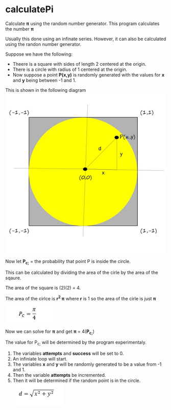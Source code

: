 # calculatePi
Calculate __&pi;__ using the random number generator.
This program calculates the number __&pi;__

Usually this done using an infinate series. However, it can also be calculated using the randon number generator.

Suppose we have the following: 
* Theere is a square with sides of length 2 centered at the origin. 
* There is a circle with radius of 1 centered at the origin.
* Now suppose a point __P(x,y)__ is randomly generated with the values for __x__ and __y__ being between -1 and 1.

This is shown in the following diagram
![Basic Concept](images/circle.jpg?raw=true "Title")

Now let __P<sub>c;</sub>__ = the probability that point P is inside the circle.

This can be calculated by dividing the area of the cirle by the area of the sqaure.

The area of the square is (2)(2) = 4.

The area of the cirlce is __r<sup>2</sup> &pi;__ where __r__ is 1 so the area of the cirle is just __&pi;__

![Basic Concept](images/equation1.jpg?raw=true "Title")

Now we can solve for __&pi;__ and get __&pi;__ = 4(__P<sub>c;</sub>__)

The value for P<sub>c;</sub> will be determined by the program experimentaly. 
1. The variables __attempts__ and __success__ will be set to 0.
2. An infiniate loop will start.
3. The variables __x__ and __y__ will be randomly generated to be a value from -1 and 1.
4. Then the variable __attempts__ be incremented. 
5. Then it will be determined if the random point is in the circle.
![Basic Concept](images/pythag.jpg?raw=true "Title")
